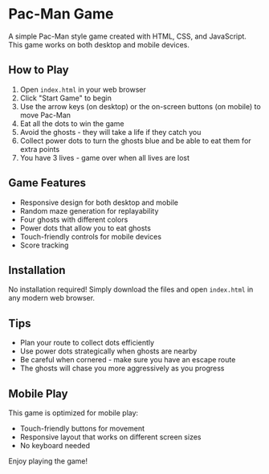# Pac-Man Game

A simple Pac-Man style game created with HTML, CSS, and JavaScript. This game works on both desktop and mobile devices.

## How to Play

1. Open `index.html` in your web browser
2. Click "Start Game" to begin
3. Use the arrow keys (on desktop) or the on-screen buttons (on mobile) to move Pac-Man
4. Eat all the dots to win the game
5. Avoid the ghosts - they will take a life if they catch you
6. Collect power dots to turn the ghosts blue and be able to eat them for extra points
7. You have 3 lives - game over when all lives are lost

## Game Features

- Responsive design for both desktop and mobile
- Random maze generation for replayability
- Four ghosts with different colors
- Power dots that allow you to eat ghosts
- Touch-friendly controls for mobile devices
- Score tracking

## Installation

No installation required! Simply download the files and open `index.html` in any modern web browser.

## Tips

- Plan your route to collect dots efficiently
- Use power dots strategically when ghosts are nearby
- Be careful when cornered - make sure you have an escape route
- The ghosts will chase you more aggressively as you progress

## Mobile Play

This game is optimized for mobile play:
- Touch-friendly buttons for movement
- Responsive layout that works on different screen sizes
- No keyboard needed

Enjoy playing the game! 